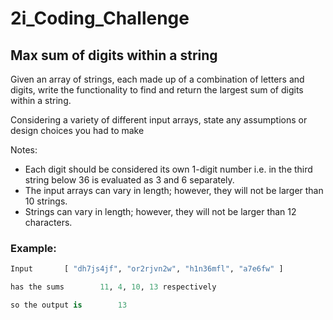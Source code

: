 # 2i_Coding_Challenge
## Max sum of digits within a string

Given an array of strings, each made up of a combination of letters and digits, write the functionality to find and return the largest sum of digits within a string.

Considering a variety of different input arrays, state any assumptions or design choices you had to make

Notes:

- Each digit should be considered its own 1-digit number i.e. in the third string below 36 is evaluated as 3 and 6 separately.
- The input arrays can vary in length; however, they will not be larger than 10 strings.
- Strings can vary in length; however, they will not be larger than 12 characters.

### Example:
```python
Input		[ "dh7js4jf", "or2rjvn2w", "h1n36mfl", "a7e6fw" ]

has the sums		11, 4, 10, 13 respectively

so the output is		13
```
